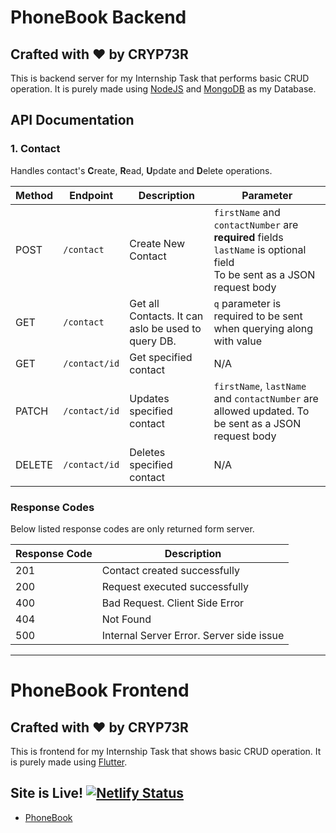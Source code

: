 # PhoneBook Backend
## Crafted with ❤️ by CRYP73R

This is backend server for my Internship Task that performs basic CRUD operation. It is purely made using [NodeJS](https://nodejs.org/) and [MongoDB](https://www.mongodb.com/) as my Database.

## API Documentation

### 1. Contact

Handles contact's **C**reate, **R**ead, **U**pdate and **D**elete operations.

| Method | Endpoint | Description | Parameter |
| ------ | -------- | ----------- | --------- |
| POST | `/contact` | Create New Contact | `firstName` and `contactNumber` are **required** fields<br />`lastName` is optional field<br />To be sent as a JSON request body |
| GET | `/contact` | Get all Contacts. It can aslo be used to query DB. | `q` parameter is required to be sent when querying along with value |
| GET | `/contact/id` | Get specified contact | N/A |
| PATCH | `/contact/id` | Updates specified contact | `firstName`, `lastName` and `contactNumber` are allowed updated. To be sent as a JSON request body |
| DELETE | `/contact/id` | Deletes specified contact | N/A |

### Response Codes

Below listed response codes are only returned form server.

| Response Code | Description |
| ------------- | ----------- |
| 201 | Contact created successfully |
| 200 | Request executed successfully |
| 400 | Bad Request. Client Side Error |
| 404 | Not Found |
| 500 | Internal Server Error. Server side issue |

<hr />

# PhoneBook Frontend
## Crafted with ❤️ by CRYP73R

This is frontend for my Internship Task that shows basic CRUD operation. It is purely made using [Flutter](https://flutter.dev/).

## Site is Live! [![Netlify Status](https://api.netlify.com/api/v1/badges/e306e6b2-cb58-43d3-8b21-de4d8fb66dd9/deploy-status)](https://app.netlify.com/sites/cryptphonebook/deploys)
- [PhoneBook](https://cryptphonebook.netlify.app/#/)